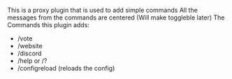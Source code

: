 This is a proxy plugin that is used to add simple commands
All the messages from the commands are centered (Will make toggleble later)
The Commands this plugin adds:
- /vote
- /website
- /discord
- /help or /?
- /configreload (reloads the config)
